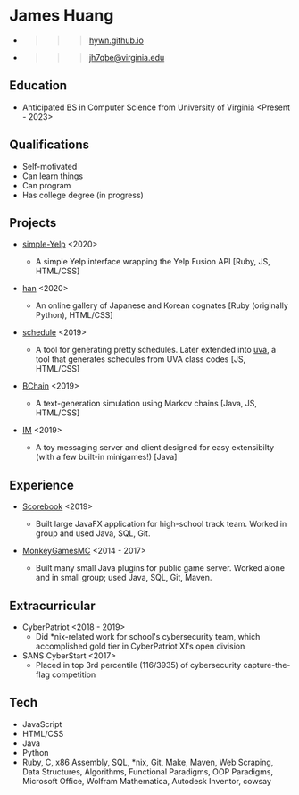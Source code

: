 James Huang
===========
* >>> [hywn.github.io](https://hywn.github.io/)
* >>> [jh7qbe@virginia.edu](mailto:jh7qbe@virginia.edu)


Education
---------
* Anticipated BS in Computer Science from University of Virginia <Present - 2023>


Qualifications
--------------
* Self-motivated
* Can learn things
* Can program
* Has college degree (in progress)


Projects
--------
* [simple-Yelp](https://github.com/hywn/simple-Yelp) <2020>
	- A simple Yelp interface wrapping the Yelp Fusion API
	  [Ruby, JS, HTML/CSS]

* [han](https://hywn.github.io/han/cognates/) <2020>
	- An online gallery of Japanese and Korean cognates
	  [Ruby (originally Python), HTML/CSS]

* [schedule](http://hywn.github.io/sche/schedule?src=https://gist.githubusercontent.com/hywn/7e52ab8abe2ae75b04116ba36a20cfc2/raw/) <2019>
	- A tool for generating pretty schedules. Later extended into [uva](https://hywn.github.io/sche/uva), a tool that generates schedules from UVA class codes
	  [JS, HTML/CSS]

* [BChain](https://github.com/hywn/BChain) <2019>
	- A text-generation simulation using Markov chains
	  [Java, JS, HTML/CSS]

* [IM](https://github.com/hywn/IM) <2019>
	- A toy messaging server and client designed for easy extensibilty (with a few built-in minigames!)
	  [Java]


Experience
----------
* [Scorebook](https://github.com/hywn/Scorebook) <2019>
	- Built large JavaFX application for high-school track team.
	  Worked in group and used Java, SQL, Git.


* [MonkeyGamesMC](https://github.com/mogmc) <2014 - 2017>
	- Built many small Java plugins for public game server.
	  Worked alone and in small group; used Java, SQL, Git, Maven.


Extracurricular
---------------
* CyberPatriot <2018 - 2019>
	- Did *nix-related work for school's cybersecurity team, which accomplished gold tier in CyberPatriot XI's open division
* SANS CyberStart <2017>
	- Placed in top 3rd percentile (116/3935) of cybersecurity capture-the-flag competition


Tech
----
* JavaScript
* HTML/CSS
* Java
* Python
* Ruby, C, x86 Assembly, SQL, *nix, Git, Make, Maven, Web Scraping, Data Structures, Algorithms, Functional Paradigms, OOP Paradigms, Microsoft Office, Wolfram Mathematica, Autodesk Inventor, cowsay